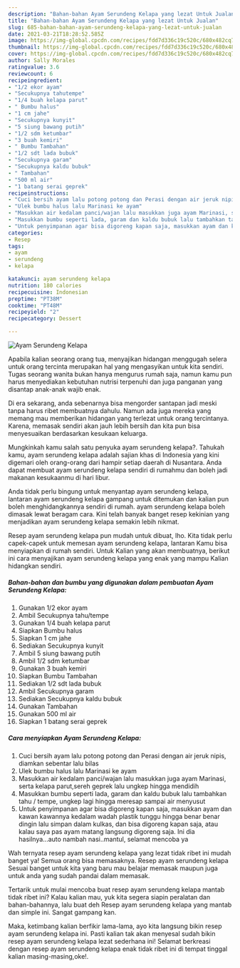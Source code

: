 ```yaml
---
description: "Bahan-bahan Ayam Serundeng Kelapa yang lezat Untuk Jualan"
title: "Bahan-bahan Ayam Serundeng Kelapa yang lezat Untuk Jualan"
slug: 685-bahan-bahan-ayam-serundeng-kelapa-yang-lezat-untuk-jualan
date: 2021-03-21T18:28:52.585Z
image: https://img-global.cpcdn.com/recipes/fdd7d336c19c520c/680x482cq70/ayam-serundeng-kelapa-foto-resep-utama.jpg
thumbnail: https://img-global.cpcdn.com/recipes/fdd7d336c19c520c/680x482cq70/ayam-serundeng-kelapa-foto-resep-utama.jpg
cover: https://img-global.cpcdn.com/recipes/fdd7d336c19c520c/680x482cq70/ayam-serundeng-kelapa-foto-resep-utama.jpg
author: Sally Morales
ratingvalue: 3.6
reviewcount: 6
recipeingredient:
- "1/2 ekor ayam"
- "Secukupnya tahutempe"
- "1/4 buah kelapa parut"
- " Bumbu halus"
- "1 cm jahe"
- "Secukupnya kunyit"
- "5 siung bawang putih"
- "1/2 sdm ketumbar"
- "3 buah kemiri"
- " Bumbu Tambahan"
- "1/2 sdt lada bubuk"
- "Secukupnya garam"
- "Secukupnya kaldu bubuk"
- " Tambahan"
- "500 ml air"
- "1 batang serai geprek"
recipeinstructions:
- "Cuci bersih ayam lalu potong potong dan Perasi dengan air jeruk nipis, diamkan sebentar lalu bilas"
- "Ulek bumbu halus lalu Marinasi ke ayam"
- "Masukkan air kedalam panci/wajan lalu masukkan juga ayam Marinasi, serta kelapa parut,sereh geprek lalu ungkep hingga mendidih"
- "Masukkan bumbu seperti lada, garam dan kaldu bubuk lalu tambahkan tahu / tempe, ungkep lagi hingga meresap sampai air menyusut"
- "Untuk penyimpanan agar bisa digoreng kapan saja, masukkan ayam dan kawan kawannya kedalam wadah plastik tunggu hingga benar benar dingin lalu simpan dalam kulkas, dan bisa digoreng kapan saja, atau kalau saya pas ayam matang langsung digoreng saja. Ini dia hasilnya...auto nambah nasi..mantul, selamat mencoba ya"
categories:
- Resep
tags:
- ayam
- serundeng
- kelapa

katakunci: ayam serundeng kelapa 
nutrition: 180 calories
recipecuisine: Indonesian
preptime: "PT38M"
cooktime: "PT48M"
recipeyield: "2"
recipecategory: Dessert

---
```



![Ayam Serundeng Kelapa](https://img-global.cpcdn.com/recipes/fdd7d336c19c520c/680x482cq70/ayam-serundeng-kelapa-foto-resep-utama.jpg)

Apabila kalian seorang orang tua, menyajikan hidangan menggugah selera untuk orang tercinta merupakan hal yang mengasyikan untuk kita sendiri. Tugas seorang  wanita bukan hanya mengurus rumah saja, namun kamu pun harus menyediakan kebutuhan nutrisi terpenuhi dan juga panganan yang disantap anak-anak wajib enak.

Di era  sekarang, anda sebenarnya bisa mengorder santapan jadi meski tanpa harus ribet membuatnya dahulu. Namun ada juga mereka yang memang mau memberikan hidangan yang terlezat untuk orang tercintanya. Karena, memasak sendiri akan jauh lebih bersih dan kita pun bisa menyesuaikan berdasarkan kesukaan keluarga. 



Mungkinkah kamu salah satu penyuka ayam serundeng kelapa?. Tahukah kamu, ayam serundeng kelapa adalah sajian khas di Indonesia yang kini digemari oleh orang-orang dari hampir setiap daerah di Nusantara. Anda dapat membuat ayam serundeng kelapa sendiri di rumahmu dan boleh jadi makanan kesukaanmu di hari libur.

Anda tidak perlu bingung untuk menyantap ayam serundeng kelapa, lantaran ayam serundeng kelapa gampang untuk ditemukan dan kalian pun boleh menghidangkannya sendiri di rumah. ayam serundeng kelapa boleh dimasak lewat beragam cara. Kini telah banyak banget resep kekinian yang menjadikan ayam serundeng kelapa semakin lebih nikmat.

Resep ayam serundeng kelapa pun mudah untuk dibuat, lho. Kita tidak perlu capek-capek untuk memesan ayam serundeng kelapa, lantaran Kamu bisa menyiapkan di rumah sendiri. Untuk Kalian yang akan membuatnya, berikut ini cara menyajikan ayam serundeng kelapa yang enak yang mampu Kalian hidangkan sendiri.

<!--inarticleads1-->

##### Bahan-bahan dan bumbu yang digunakan dalam pembuatan Ayam Serundeng Kelapa:

1. Gunakan 1/2 ekor ayam
1. Ambil Secukupnya tahu/tempe
1. Gunakan 1/4 buah kelapa parut
1. Siapkan  Bumbu halus
1. Siapkan 1 cm jahe
1. Sediakan Secukupnya kunyit
1. Ambil 5 siung bawang putih
1. Ambil 1/2 sdm ketumbar
1. Gunakan 3 buah kemiri
1. Siapkan  Bumbu Tambahan
1. Sediakan 1/2 sdt lada bubuk
1. Ambil Secukupnya garam
1. Sediakan Secukupnya kaldu bubuk
1. Gunakan  Tambahan
1. Gunakan 500 ml air
1. Siapkan 1 batang serai geprek




<!--inarticleads2-->

##### Cara menyiapkan Ayam Serundeng Kelapa:

1. Cuci bersih ayam lalu potong potong dan Perasi dengan air jeruk nipis, diamkan sebentar lalu bilas
1. Ulek bumbu halus lalu Marinasi ke ayam
1. Masukkan air kedalam panci/wajan lalu masukkan juga ayam Marinasi, serta kelapa parut,sereh geprek lalu ungkep hingga mendidih
1. Masukkan bumbu seperti lada, garam dan kaldu bubuk lalu tambahkan tahu / tempe, ungkep lagi hingga meresap sampai air menyusut
1. Untuk penyimpanan agar bisa digoreng kapan saja, masukkan ayam dan kawan kawannya kedalam wadah plastik tunggu hingga benar benar dingin lalu simpan dalam kulkas, dan bisa digoreng kapan saja, atau kalau saya pas ayam matang langsung digoreng saja. Ini dia hasilnya...auto nambah nasi..mantul, selamat mencoba ya




Wah ternyata resep ayam serundeng kelapa yang lezat tidak ribet ini mudah banget ya! Semua orang bisa memasaknya. Resep ayam serundeng kelapa Sesuai banget untuk kita yang baru mau belajar memasak maupun juga untuk anda yang sudah pandai dalam memasak.

Tertarik untuk mulai mencoba buat resep ayam serundeng kelapa mantab tidak ribet ini? Kalau kalian mau, yuk kita segera siapin peralatan dan bahan-bahannya, lalu buat deh Resep ayam serundeng kelapa yang mantab dan simple ini. Sangat gampang kan. 

Maka, ketimbang kalian berfikir lama-lama, ayo kita langsung bikin resep ayam serundeng kelapa ini. Pasti kalian tak akan menyesal sudah bikin resep ayam serundeng kelapa lezat sederhana ini! Selamat berkreasi dengan resep ayam serundeng kelapa enak tidak ribet ini di tempat tinggal kalian masing-masing,oke!.


